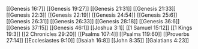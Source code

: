 [[Genesis 16:7]]
[[Genesis 19:27]]
[[Genesis 21:31]]
[[Genesis 21:33]]
[[Genesis 22:3]]
[[Genesis 22:19]]
[[Genesis 24:54]]
[[Genesis 25:6]]
[[Genesis 26:31]]
[[Genesis 26:33]]
[[Genesis 28:18]]
[[Genesis 36:6]]
[[Genesis 37:15]]
[[Genesis 46:1]]
[[Joshua 3:1]]
[[1 Samuel 15:12]]
[[1 Kings 19:3]]
[[2 Chronicles 29:20]]
[[Psalms 107:4]]
[[Psalms 119:60]]
[[Proverbs 27:14]]
[[Ecclesiastes 9:10]]
[[Isaiah 16:8]]
[[John 8:35]]
[[Galatians 4:23]]
